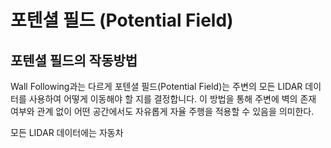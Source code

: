 # 포텐셜 필드 (Potential Field)

## 포텐셜 필드의 작동방법

Wall Following과는 다르게 포텐셜 필드(Potential Field)는 주변의 모든 LIDAR 데이터를 사용하여 어떻게 이동해야 할 지를 결정합니다. 이 방법을 통해 주변에 벽의 존재 여부와 관계 없이 어떤 공간에서도 자유롭게 자율 주행을 적용할 수 있음을 의미한다.

모든 LIDAR 데이터에는 자동차
